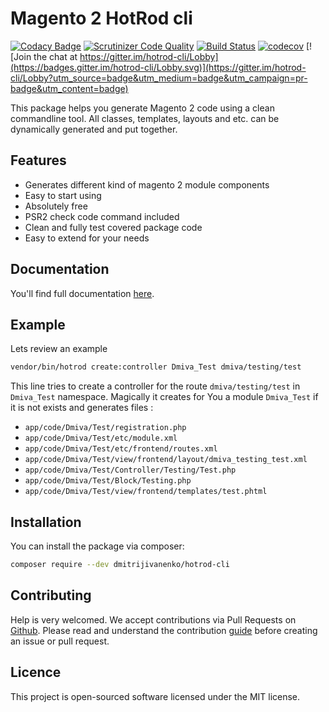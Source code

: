 # Magento 2 HotRod cli    

[![Codacy Badge](https://api.codacy.com/project/badge/Grade/6aef969653174bdca4994964437a504e)](https://www.codacy.com/app/ivanenko.dmitrij/hotrod-cli?utm_source=github.com&amp;utm_medium=referral&amp;utm_content=dmitrijivanenko/hotrod-cli&amp;utm_campaign=Badge_Grade) [![Scrutinizer Code Quality](https://scrutinizer-ci.com/g/dmitrijivanenko/hotrod-cli/badges/quality-score.png?b=master)](https://scrutinizer-ci.com/g/dmitrijivanenko/hotrod-cli/?branch=master) [![Build Status](https://travis-ci.org/dmitrijivanenko/hotrod-cli.svg?branch=master)](https://travis-ci.org/dmitrijivanenko/hotrod-cli) [![codecov](https://codecov.io/gh/dmitrijivanenko/hotrod-cli/branch/master/graph/badge.svg)](https://codecov.io/gh/dmitrijivanenko/hotrod-cli) [![Join the chat at https://gitter.im/hotrod-cli/Lobby](https://badges.gitter.im/hotrod-cli/Lobby.svg)](https://gitter.im/hotrod-cli/Lobby?utm_source=badge&utm_medium=badge&utm_campaign=pr-badge&utm_content=badge)

This package helps you generate Magento 2 code using a clean commandline tool. All classes, templates, layouts and etc. can be dynamically generated and put together. 

## Features

- Generates different kind of magento 2 module components
- Easy to start using
- Absolutely free
- PSR2 check code command included
- Clean and fully test covered package code
- Easy to extend for your needs

## Documentation

   You'll find full documentation [here](https://dmitrijivanenko.github.io/hotrod-cli/#/).

## Example
   
   Lets review an example
   
   ``` bash
   vendor/bin/hotrod create:controller Dmiva_Test dmiva/testing/test
   ```
   
   This line tries to create a controller for the route `dmiva/testing/test` in `Dmiva_Test` namespace. Magically it
   creates for You a module `Dmiva_Test` if it is not exists and generates files :
   
   - `app/code/Dmiva/Test/registration.php`   
   - `app/code/Dmiva/Test/etc/module.xml`   
   - `app/code/Dmiva/Test/etc/frontend/routes.xml`   
   - `app/code/Dmiva/Test/view/frontend/layout/dmiva_testing_test.xml`   
   - `app/code/Dmiva/Test/Controller/Testing/Test.php`   
   - `app/code/Dmiva/Test/Block/Testing.php`
   - `app/code/Dmiva/Test/view/frontend/templates/test.phtml`

## Installation
   
   You can install the package via composer:
   
   ``` bash
   composer require --dev dmitrijivanenko/hotrod-cli
   ```   
   
## Contributing

Help is very welcomed. We accept contributions via Pull Requests on [Github](https://github.com/dmitrijivanenko/hotrod-cli).
Please read and understand the contribution [guide](https://dmitrijivanenko.github.io/hotrod-cli/#/contribution) before creating an issue or pull request.

## Licence

This project is open-sourced software licensed under the MIT license.